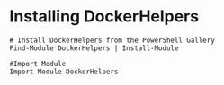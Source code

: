 # Installing DockerHelpers

    # Install DockerHelpers from the PowerShell Gallery
    Find-Module DockerHelpers | Install-Module

    #Import Module
    Import-Module DockerHelpers
